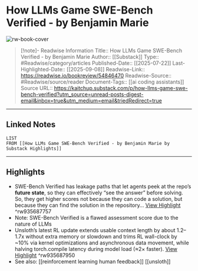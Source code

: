# How LLMs Game SWE-Bench Verified - by Benjamin Marie

![rw-book-cover](https://readwise-assets.s3.amazonaws.com/media/uploaded_book_covers/profile_174804/https3A2F2Fsubstack-post-media.s3.amazonaws.com2Fpublic2Fimages2Fbd3f4615-2c66-4a1a-8e7c-7002fe563e0b_1517x849.png)
<br>
>[!note]- Readwise Information
>Title:: How LLMs Game SWE-Bench Verified - by Benjamin Marie
>Author:: [[Substack]]
>Type:: #Readwise/category/articles
>Published-Date:: [[2025-07-22]]
>Last-Highlighted-Date:: [[2025-09-08]]
>Readwise-Link:: https://readwise.io/bookreview/54846470
>Readwise-Source:: #Readwise/source/reader
>Document-Tags:: [[ai coding assistants]] 
>Source URL:: https://kaitchup.substack.com/p/how-llms-game-swe-bench-verified?utm_source=unread-posts-digest-email&inbox=true&utm_medium=email&triedRedirect=true
--- 

## Linked Notes
```dataview
LIST
FROM [[How LLMs Game SWE-Bench Verified - by Benjamin Marie by Substack Highlights]]
```

---

## Highlights
- SWE-Bench Verified has leakage paths that let agents peek at the repo’s **future state**, so they can effectively “see the answer” before solving. So, they get higher scores not because they can code a solution, but because they can find the solution in the repository… [View Highlight](https://readwise.io/open/935687757) ^rw935687757
- Note: SWE-Bench Verified is a flawed assessment score due to the nature of LLMs
- Unsloth’s latest RL update extends usable context length by about 1.2–1.7x without extra memory or slowdown and trims RL wall-clock by ~10% via kernel optimizations and asynchronous data movement, while halving torch.compile latency during model load (≈2× faster). [View Highlight](https://readwise.io/open/935687950) ^rw935687950 
- See also: [[reinforcement learning human feedback]] [[unsloth]] 
